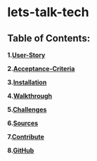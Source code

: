 # lets-talk-tech



## Table of Contents:

**1.[User-Story](#user-story)**

**2.[Acceptance-Criteria](#acceptance-criteria)**

**3.[Installation](#installation)**

**4.[Walkthrough](#walkthrough)**

**5.[Challenges](#challenges)**

**6.[Sources](#sources)**

**7.[Contribute](#contribute)**

**8.[GitHub](#github)**

